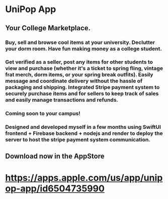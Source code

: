 # UniPop App

## Your College Marketplace. 

### Buy, sell and browse cool items at your university. Declutter your dorm room. Have fun making money as a college student. 

### Get verified as a seller, post any items for other students to view and purchase (whether it's a ticket to spring fling, vintage frat merch, dorm items, or your spring break outfits). Easily message and coordinate delivery without the hassle of packaging and shipping. Integrated Stripe payment system to securely purchase items and for sellers to keep track of sales and easily manage transactions and refunds. 

### Coming soon to your campus!

### Designed and developed myself in a few months using SwiftUI frontend + Firebase backend + nodejs and render to deploy the server to host the stripe payment system communication.

## Download now in the AppStore
# https://apps.apple.com/us/app/unipop-app/id6504735990
